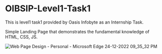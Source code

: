 # OIBSIP-Level1-Task1

This is level1 task1 provided by Oasis Infobyte as an Internship Task.

Simple Landing Page that demonstrates the fundamental knowledge of HTML, CSS, JS. 

![Web Page Design - Personal - Microsoft​ Edge 24-12-2022 09_35_32 PM](https://user-images.githubusercontent.com/85254301/209443604-8b5336db-efb0-4c5b-a3a9-9ba17ad54b12.png)
